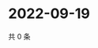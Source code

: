 # 2022-09-19

共 0 条

<!-- BEGIN WEIBO -->
<!-- 最后更新时间 Mon Sep 19 2022 12:29:02 GMT+0800 (China Standard Time) -->

<!-- END WEIBO -->
